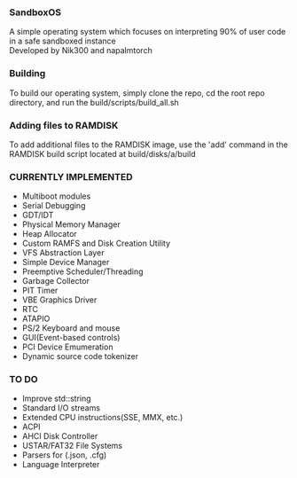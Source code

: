 ### SandboxOS
A simple operating system which focuses on interpreting 90% of user code in a safe sandboxed instance  
Developed by Nik300 and napalmtorch  

### Building
To build our operating system, simply clone the repo, cd the root repo directory, and run the build/scripts/build_all.sh

### Adding files to RAMDISK
To add additional files to the RAMDISK image, use the 'add' command in the RAMDISK build script located at build/disks/a/build 

### CURRENTLY IMPLEMENTED
- Multiboot modules
- Serial Debugging
- GDT/IDT
- Physical Memory Manager
- Heap Allocator
- Custom RAMFS and Disk Creation Utility
- VFS Abstraction Layer
- Simple Device Manager
- Preemptive Scheduler/Threading
- Garbage Collector
- PIT Timer
- VBE Graphics Driver
- RTC
- ATAPIO
- PS/2 Keyboard and mouse
- GUI(Event-based controls)
- PCI Device Emumeration
- Dynamic source code tokenizer

### TO DO
- Improve std::string
- Standard I/O streams
- Extended CPU instructions(SSE, MMX, etc.)
- ACPI
- AHCI Disk Controller
- USTAR/FAT32 File Systems
- Parsers for (.json, .cfg)
- Language Interpreter